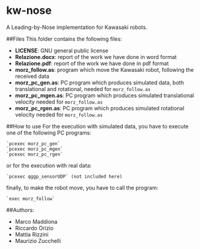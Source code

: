 kw-nose
=======

A Leading-by-Nose implementation for Kawasaki robots.

##Files
This folder contains the following files:
 * **LICENSE**: GNU general public license  
 * **Relazione.docx**: report of the work we have done in word format
 * **Relazione.pdf**: report of the work we have done in pdf format
 * **morz_follow.as**: program which move the Kawasaki robot, following the received data
 * **morz_pc_gen.as**: PC program which produces simulated data, both translational and rotational, needed for `morz_follow.as`  
 * **morz_pc_mgen.as**: PC program which produces simulated translational velocity needed for `morz_follow.as`
 * **morz_pc_rgen.as**: PC program which produces simulated rotational velocity needed for `morz_follow.as`

##How to use
For the execution with simulated data, you have to execute one of the following PC programs:

	`pcexec morz_pc_gen`
	`pcexec morz_pc_mgen`
	`pcexec morz_pc_rgen`

or for the execution with real data:

	`pcexec qggp_sensorUDP` (not included here)

finally, to make the robot move, you have to call the program:

	`exec morz_follow`

##Authors:
 * Marco Maddiona
 * Riccardo Orizio
 * Mattia Rizzini
 * Maurizio Zucchelli

